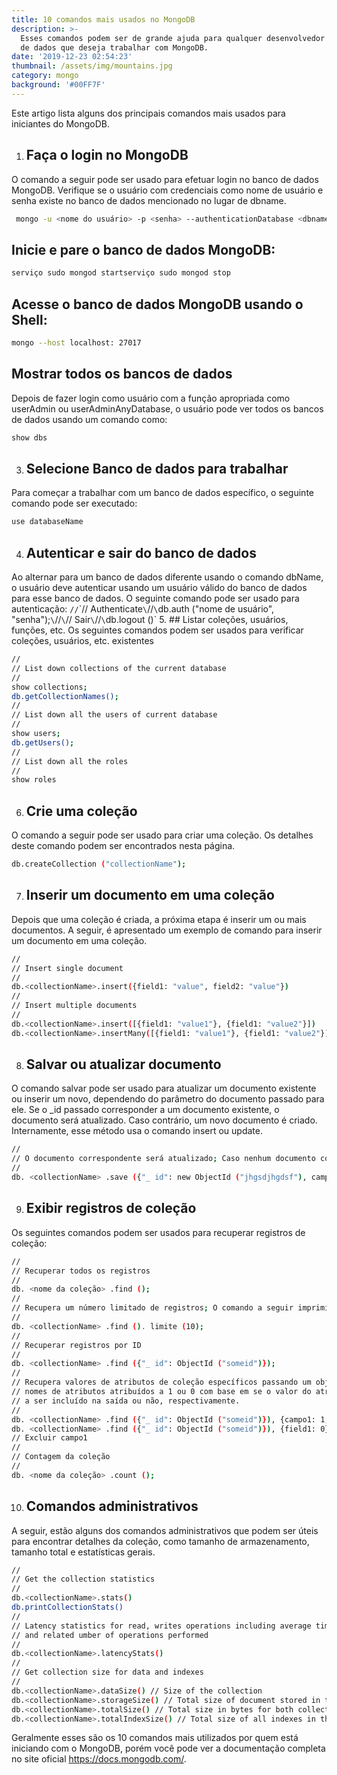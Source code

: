 ```yaml
---
title: 10 comandos mais usados no MongoDB
description: >-
  Esses comandos podem ser de grande ajuda para qualquer desenvolvedor de banco
  de dados que deseja trabalhar com MongoDB.
date: '2019-12-23 02:54:23'
thumbnail: /assets/img/mountains.jpg
category: mongo
background: '#00FF7F'
---
```

Este artigo lista alguns dos principais comandos mais usados para iniciantes do MongoDB.
1. ## Faça o login no MongoDB
O comando a seguir pode ser usado para efetuar login no banco de dados MongoDB. Verifique se o usuário com credenciais como nome de usuário e senha existe no banco de dados mencionado no lugar de dbname.
```sh
 mongo -u <nome do usuário> -p <senha> --authenticationDatabase <dbname>> 
```
## Inicie e pare o banco de dados MongoDB:
```sh
serviço sudo mongod startserviço sudo mongod stop
```
## Acesse o banco de dados MongoDB usando o Shell:
```sh
mongo --host localhost: 27017
```
## Mostrar todos os bancos de dados
Depois de fazer login como usuário com a função apropriada como userAdmin ou userAdminAnyDatabase, o usuário pode ver todos os bancos de dados usando um comando como:
```sh
show dbs
```
3. ## Selecione Banco de dados para trabalhar
Para começar a trabalhar com um banco de dados específico, o seguinte comando pode ser executado:
```sh
use databaseName
```
4. ## Autenticar e sair do banco de dados
Ao alternar para um banco de dados diferente usando o comando dbName, o usuário deve autenticar usando um usuário válido do banco de dados para esse banco de dados. O seguinte comando pode ser usado para autenticação:
`//`\`// Authenticate`\`//`\`db.auth ("nome de usuário", "senha");`\`//`\`// Sair`\`//`\`db.logout ()`
5. ## Listar coleções, usuários, funções, etc.
Os seguintes comandos podem ser usados ​​para verificar coleções, usuários, etc. existentes
```sh
//
// List down collections of the current database
//
show collections;
db.getCollectionNames();
//
// List down all the users of current database
//
show users;
db.getUsers();
//
// List down all the roles
//
show roles
```
6. ## Crie uma coleção
O comando a seguir pode ser usado para criar uma coleção. Os detalhes deste comando podem ser encontrados nesta página.
```sh
db.createCollection ("collectionName");
```
7. ## Inserir um documento em uma coleção
Depois que uma coleção é criada, a próxima etapa é inserir um ou mais documentos. A seguir, é apresentado um exemplo de comando para inserir um documento em uma coleção.
```sh
//
// Insert single document
//
db.<collectionName>.insert({field1: "value", field2: "value"})
//
// Insert multiple documents
//
db.<collectionName>.insert([{field1: "value1"}, {field1: "value2"}])
db.<collectionName>.insertMany([{field1: "value1"}, {field1: "value2"}])
```
8. ## Salvar ou atualizar documento
O comando salvar pode ser usado para atualizar um documento existente ou inserir um novo, dependendo do parâmetro do documento passado para ele. Se o _id passado corresponder a um documento existente, o documento será atualizado. Caso contrário, um novo documento é criado. Internamente, esse método usa o comando insert ou update.
```sh
//
// O documento correspondente será atualizado; Caso nenhum documento correspondente ao ID seja encontrado, um novo documento será criado
//
db. <collectionName> .save ({"_ id": new ObjectId ("jhgsdjhgdsf"), campo1: "valor", campo2: "valor"});
```
9. ## Exibir registros de coleção
Os seguintes comandos podem ser usados ​​para recuperar registros de coleção:
```sh
//
// Recuperar todos os registros
//
db. <nome da coleção> .find ();
//
// Recupera um número limitado de registros; O comando a seguir imprimirá 10 resultados;
//
db. <collectionName> .find (). limite (10);
//
// Recuperar registros por ID
//
db. <collectionName> .find ({"_ id": ObjectId ("someid")});
//
// Recupera valores de atributos de coleção específicos passando um objeto que possui
// nomes de atributos atribuídos a 1 ou 0 com base em se o valor do atributo precisa
// a ser incluído na saída ou não, respectivamente.
//
db. <collectionName> .find ({"_ id": ObjectId ("someid")}), {campo1: 1, campo2: 1});
db. <collectionName> .find ({"_ id": ObjectId ("someid")}), {field1: 0});
// Excluir campo1
//
// Contagem da coleção
//
db. <nome da coleção> .count ();
```
10. ## Comandos administrativos
A seguir, estão alguns dos comandos administrativos que podem ser úteis para encontrar detalhes da coleção, como tamanho de armazenamento, tamanho total e estatísticas gerais.
```sh
//
// Get the collection statistics 
//
db.<collectionName>.stats()
db.printCollectionStats()
//
// Latency statistics for read, writes operations including average time taken for reads, writes
// and related umber of operations performed
//
db.<collectionName>.latencyStats()
//
// Get collection size for data and indexes
//
db.<collectionName>.dataSize() // Size of the collection
db.<collectionName>.storageSize() // Total size of document stored in the collection
db.<collectionName>.totalSize() // Total size in bytes for both collection data and indexes
db.<collectionName>.totalIndexSize() // Total size of all indexes in the collection
```

Geralmente esses são os 10 comandos mais utilizados por quem está iniciando com o MongoDB, porém você pode ver a documentação completa no site oficial <https://docs.mongodb.com/>.
